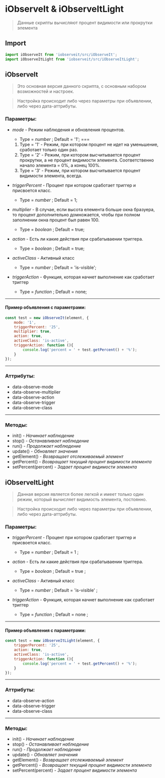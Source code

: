 # iObserveIt & iObserveItLight

> Данные скрипты вычисляют процент видимости или прокрутки элемента

## Import

```javascript
import iObserveIt from 'iobserveit/src/iObserveIt';
import iObserveItLight from 'iobserveit/src/iObserveItLight';
```

## iObserveIt
> Это основная версия данного скрипта, с основным набором возможностей и настроек.

> Настройка происходит либо через параметры при объявлении, либо через дата-аттрибуты.

### Параметры:

- _mode_            - Режим наблюдения и обновления процентов.
    + Type = *number* ;     Default = '1';
    ===
    1. Type = '1' - Режим, при котором процент не идет на уменьшение, сработает только один раз.
    2. Type = '2' - Режим, при котором высчитывается процент прокрутки, а не процент видимости элемента. Соответственно начало элемента = 0%, а конец 100%.
    3. Type = '3' - Режим, при котором высчитывается процент видимости элемента, всегда.

- _triggerPercent_  - Процент при котором сработает триггер и присвоется класс.
    + Type = *number* ;     Default = 1;

- _multiplier_      - В случае, если высота елемента больше окна бразуера, то процент дополнительно домножается, чтобы при полном заполнении окна процент был равен 100.
    + Type = *boolean* ;    Default = true;

- _action_          - Есть ли какие действия при срабатываении триггера.
    + Type = *boolean* ;    Default = true;

- _activeClass_     - Активный класс
    + Type = *number* ;     Default = 'is-visible';

- _triggerAction_   - Функция, которая начнет выполнение как сработает триггер
    + Type = *function* ;   Default = none;

---

#### Пример объявления с параметрами:

```javascript
const test = new iObserveIt(element, {
    mode: '1',
    triggerPercent: '25',
    multiplier: true,
    action: true,
    activeClass: 'is-active',
    triggerAction: function (){
        console.log('percent = ' + test.getPercent() + '%');
    }
});
```

---

### Аттрибуты:

- data-observe-mode
- data-observe-multiplier 
- data-observe-action 
- data-observe-trigger          
- data-observe-class

---

### Методы:

- init() - *Начинает наблюдение*
- stop() - *Останавливает наблюдение*
- run() - *Продолжает наблюдение*
- update() - *Обновляет значения*
- getElement() - *Возвращает отслеживаемый элемент*
- getPercent() - *Возвращает текущий процент видимости элемента*
- setPercent(percent) - *Задает процент видимости элемента*


## iObserveItLight
> Данная версия является более легкой и имеет только один режим, который вычисляет видимость элемента, постоянно.

> Настройка происходит либо через параметры при объявлении, либо через дата-аттрибуты.

### Параметры:

- _triggerPercent_  - Процент при котором сработает триггер и присвоется класс.
    + Type = *number* ;     Default = 1 ;

- _action_          - Есть ли какие действия при срабатываении триггера.
    + Type = *boolean* ;    Default = true ;

- _activeClass_     - Активный класс
    + Type = *number* ;     Default = 'is-visible' ;

- _triggerAction_   - Функция, которая начнет выполнение как сработает триггер
    + Type = *function* ;   Default = none ;

---

#### Пример объявления с параметрами:

```javascript
const test = new iObserveItLight(element, {
    triggerPercent: '25',
    action: true,
    activeClass: 'is-active',
    triggerAction: function (){
        console.log('percent = ' + test.getPercent() + '%');
    }
});
```

---

### Аттрибуты:

- data-observe-action 
- data-observe-trigger          
- data-observe-class

---

### Методы:

- init() - *Начинает наблюдение*
- stop() - *Останавливает наблюдение*
- run() - *Продолжает наблюдение*
- update() - *Обновляет значения*
- getElement() - *Возвращает отслеживаемый элемент*
- getPercent() - *Возвращает текущий процент видимости элемента*
- setPercent(percent) - *Задает процент видимости элемента*

